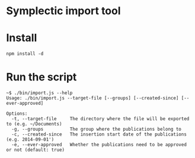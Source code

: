 Symplectic import tool
=====

Install
=======

`npm install -d`

Run the script
===========================

```
~$ ./bin/import.js --help
Usage: ./bin/import.js --target-file [--groups] [--created-since] [--ever-approved]

Options:
  -t, --target-file     The directory where the file will be exported to (e.g. ~/Documents)
  -g, --groups          The group where the publications belong to
  -c, --created-since   The insertion start date of the publications (e.g. 2014-09-01')
  -e, --ever-approved   Whether the publications need to be approved or not (default: true)
```
